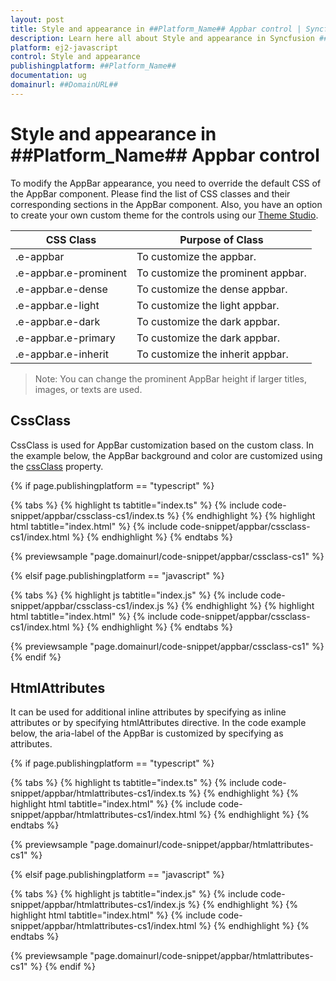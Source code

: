 ```yaml
---
layout: post
title: Style and appearance in ##Platform_Name## Appbar control | Syncfusion
description: Learn here all about Style and appearance in Syncfusion ##Platform_Name## Appbar control of Syncfusion Essential JS 2 and more.
platform: ej2-javascript
control: Style and appearance 
publishingplatform: ##Platform_Name##
documentation: ug
domainurl: ##DomainURL##
---
```


# Style and appearance in ##Platform_Name## Appbar control

To modify the AppBar appearance, you need to override the default CSS of the AppBar component. Please find the list of CSS classes and their corresponding sections in the AppBar component. Also, you have an option to create your own custom theme for the controls using our [Theme Studio](https://ej2.syncfusion.com/themestudio/?theme=material).

|CSS Class | Purpose of Class |
|-----|----- |
|.e-appbar|To customize the appbar.|
|.e-appbar.e-prominent|To customize the prominent appbar.|
|.e-appbar.e-dense|To customize the dense appbar.|
|.e-appbar.e-light|To customize the light appbar.|
|.e-appbar.e-dark|To customize the dark appbar.|
|.e-appbar.e-primary|To customize the dark appbar.|
|.e-appbar.e-inherit|To customize the inherit appbar.|

>Note: You can change the prominent AppBar height if larger titles, images, or texts are used.

## CssClass

CssClass is used for AppBar customization based on the custom class. In the example below, the AppBar background and color are customized using the [cssClass](../api/appbar#cssclass) property.

{% if page.publishingplatform == "typescript" %}

 {% tabs %}
{% highlight ts tabtitle="index.ts" %}
{% include code-snippet/appbar/cssclass-cs1/index.ts %}
{% endhighlight %}
{% highlight html tabtitle="index.html" %}
{% include code-snippet/appbar/cssclass-cs1/index.html %}
{% endhighlight %}
{% endtabs %}
        
{% previewsample "page.domainurl/code-snippet/appbar/cssclass-cs1" %}

{% elsif page.publishingplatform == "javascript" %}

{% tabs %}
{% highlight js tabtitle="index.js" %}
{% include code-snippet/appbar/cssclass-cs1/index.js %}
{% endhighlight %}
{% highlight html tabtitle="index.html" %}
{% include code-snippet/appbar/cssclass-cs1/index.html %}
{% endhighlight %}
{% endtabs %}

{% previewsample "page.domainurl/code-snippet/appbar/cssclass-cs1" %}
{% endif %}

## HtmlAttributes

It can be used for additional inline attributes by specifying as inline attributes or by specifying htmlAttributes directive. In the code example below, the aria-label of the AppBar is customized by specifying as attributes.

{% if page.publishingplatform == "typescript" %}

 {% tabs %}
{% highlight ts tabtitle="index.ts" %}
{% include code-snippet/appbar/htmlattributes-cs1/index.ts %}
{% endhighlight %}
{% highlight html tabtitle="index.html" %}
{% include code-snippet/appbar/htmlattributes-cs1/index.html %}
{% endhighlight %}
{% endtabs %}
        
{% previewsample "page.domainurl/code-snippet/appbar/htmlattributes-cs1" %}

{% elsif page.publishingplatform == "javascript" %}

{% tabs %}
{% highlight js tabtitle="index.js" %}
{% include code-snippet/appbar/htmlattributes-cs1/index.js %}
{% endhighlight %}
{% highlight html tabtitle="index.html" %}
{% include code-snippet/appbar/htmlattributes-cs1/index.html %}
{% endhighlight %}
{% endtabs %}

{% previewsample "page.domainurl/code-snippet/appbar/htmlattributes-cs1" %}
{% endif %}